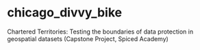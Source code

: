 # chicago_divvy_bike
Chartered Territories: Testing the boundaries of data protection in geospatial datasets (Capstone Project, Spiced Academy)
